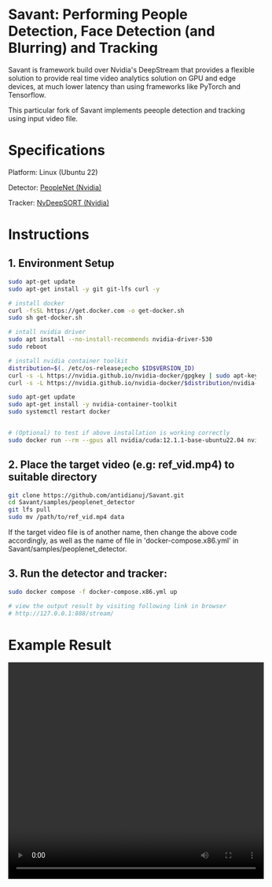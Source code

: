 # Savant: Performing People Detection, Face Detection (and Blurring) and Tracking

Savant is framework build over Nvidia's DeepStream that provides a flexible solution to provide real time video analytics solution on GPU and edge devices, at much lower latency than using frameworks like PyTorch and Tensorflow.

This particular fork of Savant implements peeople detection and tracking using input video file.

# Specifications
Platform: Linux (Ubuntu 22)

Detector: [PeopleNet (Nvidia)](https://catalog.ngc.nvidia.com/orgs/nvidia/teams/tao/models/peoplenet)


Tracker: [NvDeepSORT (Nvidia)](https://docs.nvidia.com/metropolis/deepstream/dev-guide/text/DS_plugin_gst-nvtracker.html)



# Instructions

## 1. Environment Setup

```bash
sudo apt-get update
sudo apt-get install -y git git-lfs curl -y

# install docker
curl -fsSL https://get.docker.com -o get-docker.sh
sudo sh get-docker.sh

# intall nvidia driver
sudo apt install --no-install-recommends nvidia-driver-530
sudo reboot

# install nvidia container toolkit
distribution=$(. /etc/os-release;echo $ID$VERSION_ID)
curl -s -L https://nvidia.github.io/nvidia-docker/gpgkey | sudo apt-key add -
curl -s -L https://nvidia.github.io/nvidia-docker/$distribution/nvidia-docker.list | sudo tee /etc/apt/sources.list.d/nvidia-docker.list

sudo apt-get update
sudo apt-get install -y nvidia-container-toolkit
sudo systemctl restart docker


# (Optional) to test if above installation is working correctly
sudo docker run --rm --gpus all nvidia/cuda:12.1.1-base-ubuntu22.04 nvidia-smi

```


## 2. Place the target video (e.g: ref_vid.mp4) to suitable directory

``` bash
git clone https://github.com/antidianuj/Savant.git
cd Savant/samples/peoplenet_detector
git lfs pull
sudo mv /path/to/ref_vid.mp4 data
```
If the target video file is of another name, then change the above code accordingly, as well as the name of file in 'docker-compose.x86.yml' in Savant/samples/peoplenet_detector.




## 3. Run the detector and tracker:

```bash
sudo docker compose -f docker-compose.x86.yml up

# view the output result by visiting following link in browser
# http://127.0.0.1:888/stream/

```


# Example Result

<video width="520" height="440" controls>
  <source src="sample.mp4" type="video/mp4">
  Your browser does not support the video tag.
</video>

